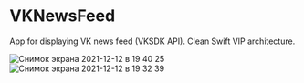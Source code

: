 # VKNewsFeed
App for displaying VK news feed (VKSDK API). Clean Swift VIP architecture. 

![Снимок экрана 2021-12-12 в 19 40 25](https://user-images.githubusercontent.com/91129638/145721459-58a056be-d01c-4e14-9823-6df896547ba1.png)
![Снимок экрана 2021-12-12 в 19 32 39](https://user-images.githubusercontent.com/91129638/145721458-a6a2cc89-6065-4eda-9b94-2e4b21bbf7ac.png)

